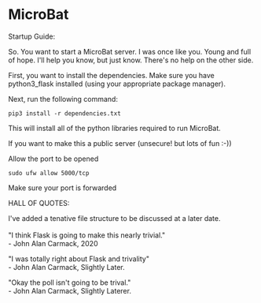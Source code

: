 # MicroBat

Startup Guide:

So. You want to start a MicroBat server. I was once like you. Young and full of hope. I'll help you know, but just know. There's no help on the other side.

First, you want to install the dependencies. Make sure you have python3_flask installed (using your appropriate package manager).

Next, run the following command:
```
pip3 install -r dependencies.txt
```

This will install all of the python libraries required to run MicroBat.

If you want to make this a public server (unsecure! but lots of fun :-))

Allow the port to be opened
```
sudo ufw allow 5000/tcp
```

Make sure your port is forwarded

HALL OF QUOTES:

I've added a tenative file structure to be discussed at a later date.<br><br>
"I think Flask is going to make this nearly trivial."<br>
 \- John Alan Carmack, 2020  

"I was totally right about Flask and trivality"<br>
 \- John Alan Carmack, Slightly Later.

"Okay the poll isn't going to be trival."<br>
 \- John Alan Carmack, Slightly Laterer.

